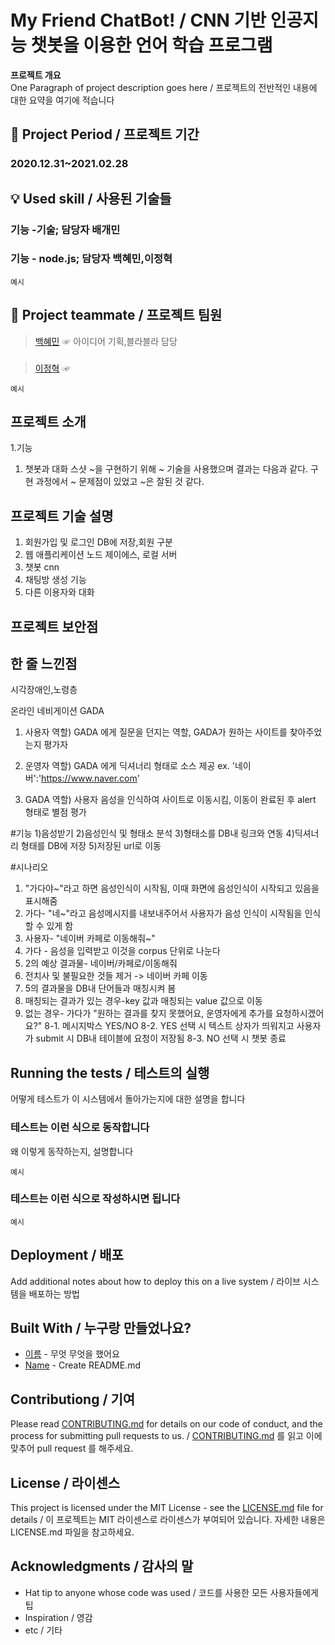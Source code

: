 # My Friend ChatBot! / CNN 기반 인공지능 챗봇을 이용한 언어 학습 프로그램

**프로젝트 개요**  
One Paragraph of project description goes here / 프로젝트의 전반적인 내용에 대한 요약을 여기에 적습니다

## 📅 Project Period / 프로젝트 기간

### 2020.12.31~2021.02.28

## 💡 Used skill / 사용된 기술들

### 기능 -기술; 담당자 배개민
### 기능 - node.js; 담당자 백혜민,이정혁

```
예시
```

## 🙋 Project teammate / 프로젝트 팀원

> [백혜민](https://github.com/HyeminBaek) ☞ 아이디어 기획,블라블라 담당
###
> [이정혁](https://github.com/wjdgurrj) ☞ 

```
예시
```

## 프로젝트 소개
1.기능
1) 챗봇과 대화
스샷
~을 구현하기 위해 ~ 기술을 사용했으며 결과는 다음과 같다.
구현 과정에서 ~ 문제점이 있었고 ~은 잘된 것 같다.

## 프로젝트 기술 설명
1) 회원가입 및 로그인
DB에 저장,회원 구분
2) 웹 애플리케이션
노드 제이에스, 로컬 서버
3) 챗봇
cnn
4) 채팅방 생성 기능
5) 다른 이용자와 대화 

## 프로젝트 보안점
## 한 줄 느낀점



시각장애인,노령층

온라인 네비게이션 GADA

1. 사용자
역할) GADA 에게 질문을 던지는 역할, GADA가 원하는 사이트를 찾아주었는지 평가자

2. 운영자 
역할) GADA 에게 딕셔너리 형태로 소스 제공 ex. '네이버':'https://www.naver.com'

3. GADA
역할) 사용자 음성을 인식하여 사이트로 이동시킴, 이동이 완료된 후 alert 형태로 별점 평가

#기능
1)음성받기
2)음성인식 및 형태소 분석
3)형태소를 DB내 링크와 연동
4)딕셔너리 형태를 DB에 저장
5)저장된 url로 이동

#시나리오
1. "가다야~"라고 하면 음성인식이 시작됨, 이때 화면에 음성인식이 시작되고 있음을 표시해줌
2. 가다- "네~"라고 음성메시지를 내보내주어서 사용자가 음성 인식이 시작됨을 인식할 수 있게 함
3. 사용자- "네이버 카페로 이동해줘~"
4. 가다 - 음성을 입력받고 이것을 corpus 단위로 나눈다
4. 2의 예상 결과물- 네이버/카페로/이동해줘
5. 전치사 및 불필요한 것들 제거 -> 네이버 카페 이동
6. 5의 결과물을 DB내 단어들과 매칭시켜 봄
7. 매칭되는 결과가 있는 경우-key 값과 매칭되는 value 값으로 이동
8. 없는 경우- 가다가 "원하는 결과를 찾지 못했어요, 운영자에게 추가를 요청하시겠어요?"
8-1. 메시지박스 YES/NO
8-2. YES 선택 시 텍스트 상자가 띄워지고 사용자가 submit 시 DB내 테이블에 요청이 저장됨
8-3. NO 선택 시 챗봇 종료



## Running the tests / 테스트의 실행

어떻게 테스트가 이 시스템에서 돌아가는지에 대한 설명을 합니다

### 테스트는 이런 식으로 동작합니다

왜 이렇게 동작하는지, 설명합니다

```
예시
```

### 테스트는 이런 식으로 작성하시면 됩니다

```
예시
```

## Deployment / 배포

Add additional notes about how to deploy this on a live system / 라이브 시스템을 배포하는 방법

## Built With / 누구랑 만들었나요?

* [이름](링크) - 무엇 무엇을 했어요
* [Name](Link) - Create README.md

## Contributiong / 기여

Please read [CONTRIBUTING.md](https://gist.github.com/PurpleBooth/b24679402957c63ec426) for details on our code of conduct, and the process for submitting pull requests to us. / [CONTRIBUTING.md](https://gist.github.com/PurpleBooth/b24679402957c63ec426) 를 읽고 이에 맞추어 pull request 를 해주세요.

## License / 라이센스

This project is licensed under the MIT License - see the [LICENSE.md](https://gist.github.com/PurpleBooth/LICENSE.md) file for details / 이 프로젝트는 MIT 라이센스로 라이센스가 부여되어 있습니다. 자세한 내용은 LICENSE.md 파일을 참고하세요.

## Acknowledgments / 감사의 말

* Hat tip to anyone whose code was used / 코드를 사용한 모든 사용자들에게 팁
* Inspiration / 영감
* etc / 기타
